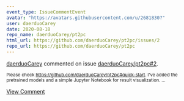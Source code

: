```yaml
---
event_type: IssueCommentEvent
avatar: "https://avatars.githubusercontent.com/u/2681830?"
user: daerduoCarey
date: 2020-08-18
repo_name: daerduoCarey/pt2pc
html_url: https://github.com/daerduoCarey/pt2pc/issues/2
repo_url: https://github.com/daerduoCarey/pt2pc
---
```


<a href='https://github.com/daerduoCarey' target='_blank'>daerduoCarey</a> commented on issue <a href='https://github.com/daerduoCarey/pt2pc/issues/2' target='_blank'>daerduoCarey/pt2pc#2</a>.

<small>Please check https://github.com/daerduoCarey/pt2pc#quick-start. I've added the pretrained models and a simple Jupyter Notebook for result visualization....</small>

<a href='https://github.com/daerduoCarey/pt2pc/issues/2' target='_blank'>View Comment</a>